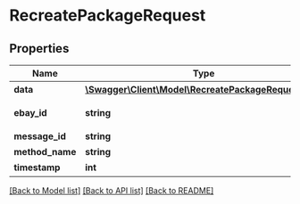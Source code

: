 # RecreatePackageRequest

## Properties
Name | Type | Description | Notes
------------ | ------------- | ------------- | -------------
**data** | [**\Swagger\Client\Model\RecreatePackageRequestData**](RecreatePackageRequestData.md) | 包裹ID | 
**ebay_id** | **string** | 卖家eBay账户 | 
**message_id** | **string** | 消息ID | 
**method_name** | **string** |  | [optional] 
**timestamp** | **int** | 时间戳 | 

[[Back to Model list]](../README.md#documentation-for-models) [[Back to API list]](../README.md#documentation-for-api-endpoints) [[Back to README]](../README.md)


